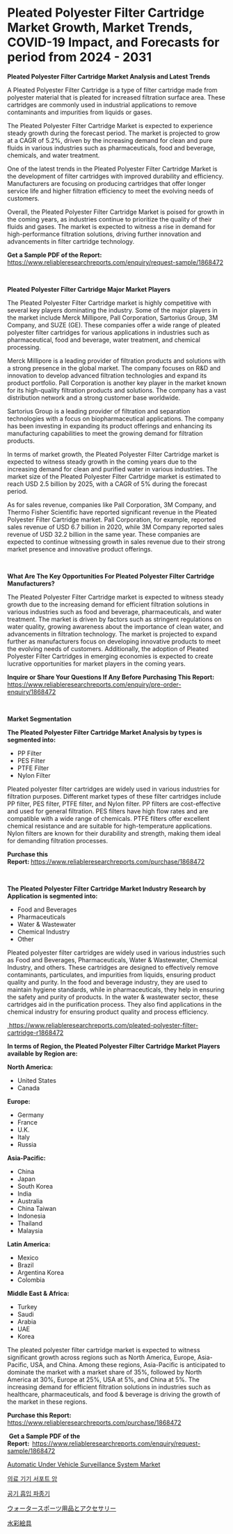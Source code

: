 <p><h1>Pleated Polyester Filter Cartridge Market Growth, Market Trends, COVID-19 Impact, and Forecasts for period from 2024 - 2031</h1></p><p><strong>Pleated Polyester Filter Cartridge Market Analysis and Latest Trends</strong></p>
<p><p>A Pleated Polyester Filter Cartridge is a type of filter cartridge made from polyester material that is pleated for increased filtration surface area. These cartridges are commonly used in industrial applications to remove contaminants and impurities from liquids or gases.</p><p>The Pleated Polyester Filter Cartridge Market is expected to experience steady growth during the forecast period. The market is projected to grow at a CAGR of 5.2%, driven by the increasing demand for clean and pure fluids in various industries such as pharmaceuticals, food and beverage, chemicals, and water treatment.</p><p>One of the latest trends in the Pleated Polyester Filter Cartridge Market is the development of filter cartridges with improved durability and efficiency. Manufacturers are focusing on producing cartridges that offer longer service life and higher filtration efficiency to meet the evolving needs of customers.</p><p>Overall, the Pleated Polyester Filter Cartridge Market is poised for growth in the coming years, as industries continue to prioritize the quality of their fluids and gases. The market is expected to witness a rise in demand for high-performance filtration solutions, driving further innovation and advancements in filter cartridge technology.</p></p>
<p><strong>Get a Sample PDF of the Report:&nbsp;</strong> <a href="https://www.reliableresearchreports.com/enquiry/request-sample/1868472">https://www.reliableresearchreports.com/enquiry/request-sample/1868472</a></p>
<p>&nbsp;</p>
<p><strong>Pleated Polyester Filter Cartridge Major Market Players</strong></p>
<p><p>The Pleated Polyester Filter Cartridge market is highly competitive with several key players dominating the industry. Some of the major players in the market include Merck Millipore, Pall Corporation, Sartorius Group, 3M Company, and SUZE (GE). These companies offer a wide range of pleated polyester filter cartridges for various applications in industries such as pharmaceutical, food and beverage, water treatment, and chemical processing.</p><p>Merck Millipore is a leading provider of filtration products and solutions with a strong presence in the global market. The company focuses on R&D and innovation to develop advanced filtration technologies and expand its product portfolio. Pall Corporation is another key player in the market known for its high-quality filtration products and solutions. The company has a vast distribution network and a strong customer base worldwide.</p><p>Sartorius Group is a leading provider of filtration and separation technologies with a focus on biopharmaceutical applications. The company has been investing in expanding its product offerings and enhancing its manufacturing capabilities to meet the growing demand for filtration products.</p><p>In terms of market growth, the Pleated Polyester Filter Cartridge market is expected to witness steady growth in the coming years due to the increasing demand for clean and purified water in various industries. The market size of the Pleated Polyester Filter Cartridge market is estimated to reach USD 2.5 billion by 2025, with a CAGR of 5% during the forecast period.</p><p>As for sales revenue, companies like Pall Corporation, 3M Company, and Thermo Fisher Scientific have reported significant revenue in the Pleated Polyester Filter Cartridge market. Pall Corporation, for example, reported sales revenue of USD 6.7 billion in 2020, while 3M Company reported sales revenue of USD 32.2 billion in the same year. These companies are expected to continue witnessing growth in sales revenue due to their strong market presence and innovative product offerings.</p></p>
<p>&nbsp;</p>
<p><strong>What Are The Key Opportunities For Pleated Polyester Filter Cartridge Manufacturers?</strong></p>
<p><p>The Pleated Polyester Filter Cartridge market is expected to witness steady growth due to the increasing demand for efficient filtration solutions in various industries such as food and beverage, pharmaceuticals, and water treatment. The market is driven by factors such as stringent regulations on water quality, growing awareness about the importance of clean water, and advancements in filtration technology. The market is projected to expand further as manufacturers focus on developing innovative products to meet the evolving needs of customers. Additionally, the adoption of Pleated Polyester Filter Cartridges in emerging economies is expected to create lucrative opportunities for market players in the coming years.</p></p>
<p><strong>Inquire or Share Your Questions If Any Before Purchasing This Report:</strong> <a href="https://www.reliableresearchreports.com/enquiry/pre-order-enquiry/1868472">https://www.reliableresearchreports.com/enquiry/pre-order-enquiry/1868472</a></p>
<p>&nbsp;</p>
<p><strong>Market Segmentation</strong></p>
<p><strong>The Pleated Polyester Filter Cartridge Market Analysis by types is segmented into:</strong></p>
<p><ul><li>PP Filter</li><li>PES Filter</li><li>PTFE Filter</li><li>Nylon Filter</li></ul></p>
<p><p>Pleated polyester filter cartridges are widely used in various industries for filtration purposes. Different market types of these filter cartridges include PP filter, PES filter, PTFE filter, and Nylon filter. PP filters are cost-effective and used for general filtration. PES filters have high flow rates and are compatible with a wide range of chemicals. PTFE filters offer excellent chemical resistance and are suitable for high-temperature applications. Nylon filters are known for their durability and strength, making them ideal for demanding filtration processes.</p></p>
<p><strong>Purchase this Report:&nbsp;</strong><a href="https://www.reliableresearchreports.com/purchase/1868472">https://www.reliableresearchreports.com/purchase/1868472</a></p>
<p>&nbsp;</p>
<p><strong>The Pleated Polyester Filter Cartridge Market Industry Research by Application is segmented into:</strong></p>
<p><ul><li>Food and Beverages</li><li>Pharmaceuticals</li><li>Water & Wastewater</li><li>Chemical Industry</li><li>Other</li></ul></p>
<p><p>Pleated polyester filter cartridges are widely used in various industries such as Food and Beverages, Pharmaceuticals, Water & Wastewater, Chemical Industry, and others. These cartridges are designed to effectively remove contaminants, particulates, and impurities from liquids, ensuring product quality and purity. In the food and beverage industry, they are used to maintain hygiene standards, while in pharmaceuticals, they help in ensuring the safety and purity of products. In the water & wastewater sector, these cartridges aid in the purification process. They also find applications in the chemical industry for ensuring product quality and process efficiency.</p></p>
<p><a href="https://www.reliableresearchreports.com/pleated-polyester-filter-cartridge-r1868472">&nbsp;https://www.reliableresearchreports.com/pleated-polyester-filter-cartridge-r1868472</a></p>
<p><strong>In terms of Region, the Pleated Polyester Filter Cartridge Market Players available by Region are:</strong></p>
<p>
    <p> <strong> North America: </strong>
        <ul>
            <li>United States</li>
            <li>Canada</li>
        </ul>
        </p> 
    <p> <strong> Europe: </strong>
        <ul>
            <li>Germany</li>
            <li>France</li>
            <li>U.K.</li>
            <li>Italy</li>
            <li>Russia</li>
        </ul>
        </p> 
    <p> <strong> Asia-Pacific: </strong>
        <ul>
            <li>China</li>
            <li>Japan</li>
            <li>South Korea</li>
            <li>India</li>
            <li>Australia</li>
            <li>China Taiwan</li>
            <li>Indonesia</li>
            <li>Thailand</li>
            <li>Malaysia</li>
        </ul>
        </p> 
    <p> <strong> Latin America: </strong>
        <ul>
            <li>Mexico</li>
            <li>Brazil</li>
            <li>Argentina Korea</li>
            <li>Colombia</li>
        </ul>
        </p> 
    <p> <strong> Middle East & Africa: </strong>
        <ul>
            <li>Turkey</li>
            <li>Saudi</li>
            <li>Arabia</li>
            <li>UAE</li>
            <li>Korea</li>
        </ul>
    </p>
    </p>
<p><p>The pleated polyester filter cartridge market is expected to witness significant growth across regions such as North America, Europe, Asia-Pacific, USA, and China. Among these regions, Asia-Pacific is anticipated to dominate the market with a market share of 35%, followed by North America at 30%, Europe at 25%, USA at 5%, and China at 5%. The increasing demand for efficient filtration solutions in industries such as healthcare, pharmaceuticals, and food & beverage is driving the growth of the market in these regions.</p></p>
<p><strong>Purchase this Report: </strong><a href="https://www.reliableresearchreports.com/purchase/1868472">https://www.reliableresearchreports.com/purchase/1868472</a></p>
<p>&nbsp;<strong>Get a Sample PDF of the Report:&nbsp;&nbsp;</strong><a href="https://www.reliableresearchreports.com/enquiry/request-sample/1868472">https://www.reliableresearchreports.com/enquiry/request-sample/1868472</a></p>
<p><strong></strong></p>
<p><p><a href="https://github.com/refatkhan11277/Market-Research-Report-List-1/blob/main/automatic-under-vehicle-surveillance-system-market.md">Automatic Under Vehicle Surveillance System Market</a></p><p><a href="https://medium.com/@albinbrakus2023/2024%EB%85%84%EB%B6%80%ED%84%B0-2031%EB%85%84%EA%B9%8C%EC%A7%80%EC%9D%98-%EC%9D%98%EB%A3%8C%EA%B8%B0%EA%B8%B0-%EC%A7%80%EC%9B%90-%EC%95%94-%EC%8B%9C%EC%9E%A5-%EC%A0%90%EC%9C%A0%EC%9C%A8-%EB%B0%8F-%EA%B2%BD%EC%9F%81-%ED%92%8D%EA%B2%BD%EC%97%90-%EB%8C%80%ED%95%9C-%ED%86%B5%EC%B0%B0%EB%A0%A5-5b78d61e590e">의료 기기 서포트 암</a></p><p><a href="https://github.com/vskv4779xr1/Market-Research-Report-List-2/blob/main/1777177117000.md">공기 흡입 파종기</a></p><p><a href="https://github.com/leigh4852023/Market-Research-Report-List-1/blob/main/1181859129501.md">ウォータースポーツ用品とアクセサリー</a></p><p><a href="https://github.com/SimeonBode1/Market-Research-Report-List-1/blob/main/3148741129502.md">水彩絵具</a></p></p>